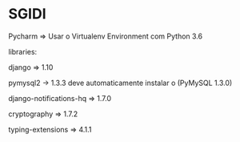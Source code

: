 # SGIDI
Pycharm => Usar o Virtualenv Environment com Python 3.6

libraries:

django => 1.10

pymysql2 -> 1.3.3 deve automaticamente instalar o (PyMySQL 1.3.0)

django-notifications-hq => 1.7.0

cryptography => 1.7.2

typing-extensions => 4.1.1
